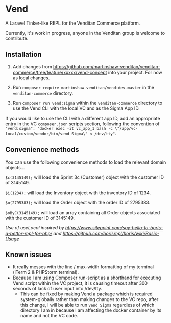 # Vend

A Laravel Tinker-like REPL for the Venditan Commerce platform.

Currently, it's work in progress, anyone in the Venditan group is welcome to contribute.

## Installation

1. Add changes from https://github.com/martinshaw-venditan/venditan-commerce/tree/feature/xxxxx/vend-concept into your project. For now as local changes.

2. Run `composer require martinshaw-venditan/vend:dev-master` in the `venditan-commerce` directory. 

3. Run `composer run vend:sigma` within the `venditan-commerce` directory to use the Vend CLI with the local VC and as the Sigma App ID.

If you would like to use the CLI with a different app ID, add an appropriate entry in the VC `composer.json` scripts section, following the convention of `"vend:sigma": "docker exec -it vc_app_1 bash -c \"/app/vc-local/custom/vendor/bin/vend Sigma\" < /dev/tty"`.

## Convenience methods

You can use the following convenience methods to load the relevant domain objects...

`$c(3145149);` will load the Sprint 3c (Customer) object with the customer ID of 3145149.

`$i(1234);` will load the Inventory object with the inventory ID of 1234.

`$o(2795383);` will load the Order object with the order ID of 2795383.

`$oByC(3145149);` will load an array containing all Order objects associated with the customer ID of 3145149.

_Use of useLocal inspired by https://www.sitepoint.com/say-hello-to-boris-a-better-repl-for-php/ and https://github.com/borisrepl/boris/wiki/Basic-Usage_

## Known issues

* It really messes with the line / max-width formatting of my terminal (iTerm 2 & PHPStorm terminal).
* Because I am using Composer run-script as a shorthand for executing Vend script within the VC project, it is causing timeout after 300 seconds of lack of user input into /dev/tty.  
    * This can be fixed by making Vend a package which is required system-globally rather than making changes to the VC repo, after this change, I will be able to run `vend Sigma` regardless of which directory I am in because I am affecting the docker container by its name and not the VC code.
